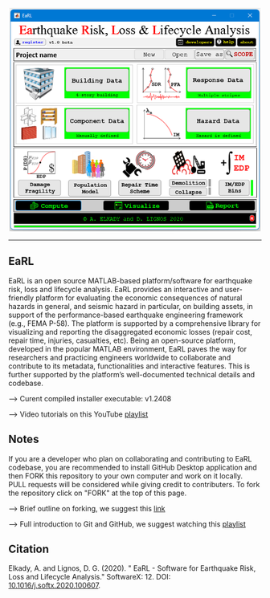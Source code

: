 <p align="center">
  <img width="500" src="Screenshot.png" alt="EaRL Main Console">
</p>

---------------

## EaRL
EaRL is an open source MATLAB-based platform/software for earthquake risk, loss and lifecycle analysis. EaRL provides an interactive and user-friendly platform for evaluating the economic consequences of natural hazards in general, and seismic hazard in particular, on building assets, in support of the performance-based earthquake engineering framework (e.g., FEMA P-58). The platform is supported by a comprehensive library for visualizing and reporting the disaggregated economic losses (repair cost, repair time, injuries, casualties, etc). Being an open-source platform, developed in the popular MATLAB environment, EaRL paves the way for researchers and practicing engineers worldwide to collaborate and contribute to its metadata, functionalities and interactive features. This is further supported by the platform’s well-documented technical details and codebase.

--> Curent compiled installer executable: v1.2408

--> Video tutorials on this YouTube [playlist](https://www.youtube.com/playlist?list=PLz_XdUL-6Y_nbmyXU7Pcdg_XDwvwgGXjF)

## Notes
If you are a developer who plan on collaborating and contributing to EaRL codebase, you are recommended to install GitHub Desktop application and then FORK this repository to your own computer and work on it locally. PULL requests will be considered while giving credit to contributers. To fork the repository click on "FORK" at the top of this page.

--> Brief outline on forking, we suggest this [link](https://www.atlassian.com/git/tutorials/comparing-workflows/forking-workflow)

--> Full introduction to Git and GitHub, we suggest watching this [playlist](https://www.youtube.com/playlist?list=PLRqwX-V7Uu6ZF9C0YMKuns9sLDzK6zoiV)

## Citation
Elkady, A. and Lignos, D. G. (2020). " EaRL - Software for Earthquake Risk, Loss and Lifecycle Analysis." SoftwareX: 12. DOI: [10.1016/j.softx.2020.100607](https://www.sciencedirect.com/science/article/pii/S2352711020303204).
